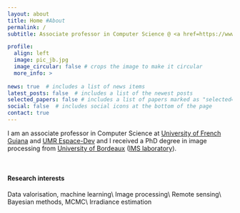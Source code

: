 ```yaml
---
layout: about
title: Home #About
permalink: /
subtitle: Associate professor in Computer Science @ <a href=https://www.univ-guyane.fr/>University of French Guiana<a> 

profile:
  align: left
  image: pic_jb.jpg
  image_circular: false # crops the image to make it circular
  more_info: >
    
news: true  # includes a list of news items
latest_posts: false  # includes a list of the newest posts
selected_papers: false # includes a list of papers marked as "selected={true}"
social: false  # includes social icons at the bottom of the page
contact: true
---
```

I am an associate professor in Computer Science at [University of French Guiana](https://www.univ-guyane.fr/) and [UMR Espace-Dev](https://www.espace-dev.fr/) and I received a PhD degree in image processing from [University of Bordeaux](https://www.u-bordeaux.fr/en) ([IMS laboratory](https://www.ims-bordeaux.fr/)).

<p>&nbsp;</p>

#### Research interests
Data valorisation, machine learning\\
Image processing\\
Remote sensing\\
Bayesian methods, MCMC\\
Irradiance estimation